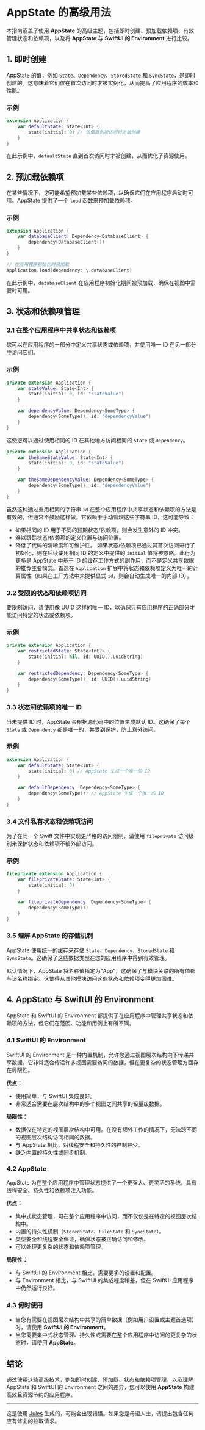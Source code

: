 # AppState 的高级用法

本指南涵盖了使用 **AppState** 的高级主题，包括即时创建、预加载依赖项、有效管理状态和依赖项，以及将 **AppState** 与 **SwiftUI 的 Environment** 进行比较。

## 1. 即时创建

AppState 的值，例如 `State`、`Dependency`、`StoredState` 和 `SyncState`，是即时创建的。这意味着它们仅在首次访问时才被实例化，从而提高了应用程序的效率和性能。

### 示例

```swift
extension Application {
    var defaultState: State<Int> {
        state(initial: 0) // 该值直到被访问时才被创建
    }
}
```

在此示例中，`defaultState` 直到首次访问时才被创建，从而优化了资源使用。

## 2. 预加载依赖项

在某些情况下，您可能希望预加载某些依赖项，以确保它们在应用程序启动时可用。AppState 提供了一个 `load` 函数来预加载依赖项。

### 示例

```swift
extension Application {
    var databaseClient: Dependency<DatabaseClient> {
        dependency(DatabaseClient())
    }
}

// 在应用程序初始化时预加载
Application.load(dependency: \.databaseClient)
```

在此示例中，`databaseClient` 在应用程序初始化期间被预加载，确保在视图中需要时可用。

## 3. 状态和依赖项管理

### 3.1 在整个应用程序中共享状态和依赖项

您可以在应用程序的一部分中定义共享状态或依赖项，并使用唯一 ID 在另一部分中访问它们。

### 示例

```swift
private extension Application {
    var stateValue: State<Int> {
        state(initial: 0, id: "stateValue")
    }

    var dependencyValue: Dependency<SomeType> {
        dependency(SomeType(), id: "dependencyValue")
    }
}
```

这使您可以通过使用相同的 ID 在其他地方访问相同的 `State` 或 `Dependency`。

```swift
private extension Application {
    var theSameStateValue: State<Int> {
        state(initial: 0, id: "stateValue")
    }

    var theSameDependencyValue: Dependency<SomeType> {
        dependency(SomeType(), id: "dependencyValue")
    }
}
```

虽然这种通过重用相同的字符串 `id` 在整个应用程序中共享状态和依赖项的方法是有效的，但通常不鼓励这样做。它依赖于手动管理这些字符串 ID，这可能导致：
- 如果相同的 ID 用于不同的预期状态/依赖项，则会发生意外的 ID 冲突。
- 难以跟踪状态/依赖项的定义位置与访问位置。
- 降低了代码的清晰度和可维护性。
如果状态/依赖项已通过其首次访问进行了初始化，则在后续使用相同 ID 的定义中提供的 `initial` 值将被忽略。此行为更多是 AppState 中基于 ID 的缓存工作方式的副作用，而不是定义共享数据的推荐主要模式。首选在 `Application` 扩展中将状态和依赖项定义为唯一的计算属性（如果在工厂方法中未提供显式 `id`，则会自动生成唯一的内部 ID）。

### 3.2 受限的状态和依赖项访问

要限制访问，请使用像 UUID 这样的唯一 ID，以确保只有应用程序的正确部分才能访问特定的状态或依赖项。

### 示例

```swift
private extension Application {
    var restrictedState: State<Int?> {
        state(initial: nil, id: UUID().uuidString)
    }

    var restrictedDependency: Dependency<SomeType> {
        dependency(SomeType(), id: UUID().uuidString)
    }
}
```

### 3.3 状态和依赖项的唯一 ID

当未提供 ID 时，AppState 会根据源代码中的位置生成默认 ID。这确保了每个 `State` 或 `Dependency` 都是唯一的，并受到保护，防止意外访问。

### 示例

```swift
extension Application {
    var defaultState: State<Int> {
        state(initial: 0) // AppState 生成一个唯一的 ID
    }

    var defaultDependency: Dependency<SomeType> {
        dependency(SomeType()) // AppState 生成一个唯一的 ID
    }
}
```

### 3.4 文件私有状态和依赖项访问

为了在同一个 Swift 文件中实现更严格的访问限制，请使用 `fileprivate` 访问级别来保护状态和依赖项不被外部访问。

### 示例

```swift
fileprivate extension Application {
    var fileprivateState: State<Int> {
        state(initial: 0)
    }

    var fileprivateDependency: Dependency<SomeType> {
        dependency(SomeType())
    }
}
```

### 3.5 理解 AppState 的存储机制

AppState 使用统一的缓存来存储 `State`、`Dependency`、`StoredState` 和 `SyncState`。这确保了这些数据类型在您的应用程序中得到有效管理。

默认情况下，AppState 将名称值指定为“App”，这确保了与模块关联的所有值都与该名称绑定。这使得从其他模块访问这些状态和依赖项变得更加困难。

## 4. AppState 与 SwiftUI 的 Environment

AppState 和 SwiftUI 的 Environment 都提供了在应用程序中管理共享状态和依赖项的方法，但它们在范围、功能和用例上有所不同。

### 4.1 SwiftUI 的 Environment

SwiftUI 的 Environment 是一种内置机制，允许您通过视图层次结构向下传递共享数据。它非常适合传递许多视图需要访问的数据，但在更复杂的状态管理方面存在局限性。

**优点：**
- 使用简单，与 SwiftUI 集成良好。
- 非常适合需要在层次结构中的多个视图之间共享的轻量级数据。

**局限性：**
- 数据仅在特定的视图层次结构中可用。在没有额外工作的情况下，无法跨不同的视图层次结构访问相同的数据。
- 与 AppState 相比，对线程安全和持久性的控制较少。
- 缺乏内置的持久性或同步机制。

### 4.2 AppState

AppState 为在整个应用程序中管理状态提供了一个更强大、更灵活的系统，具有线程安全、持久性和依赖项注入功能。

**优点：**
- 集中式状态管理，可在整个应用程序中访问，而不仅仅是在特定的视图层次结构中。
- 内置的持久性机制（`StoredState`、`FileState` 和 `SyncState`）。
- 类型安全和线程安全保证，确保状态被正确访问和修改。
- 可以处理更复杂的状态和依赖项管理。

**局限性：**
- 与 SwiftUI 的 Environment 相比，需要更多的设置和配置。
- 与 Environment 相比，与 SwiftUI 的集成程度稍差，但在 SwiftUI 应用程序中仍然运行良好。

### 4.3 何时使用

- 当您有需要在视图层次结构中共享的简单数据（例如用户设置或主题首选项）时，请使用 **SwiftUI 的 Environment**。
- 当您需要集中式状态管理、持久性或需要在整个应用程序中访问的更复杂的状态时，请使用 **AppState**。

## 结论

通过使用这些高级技术，例如即时创建、预加载、状态和依赖项管理，以及理解 AppState 和 SwiftUI 的 Environment 之间的差异，您可以使用 **AppState** 构建高效且资源节约的应用程序。

---
这是使用 [Jules](https://jules.google) 生成的，可能会出现错误。如果您是母语人士，请提出包含任何应有修复的拉取请求。
